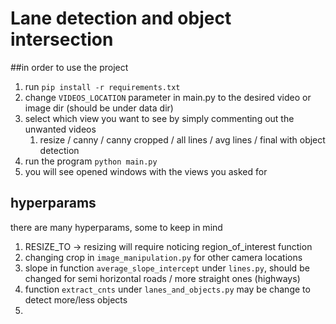 # Lane detection and object intersection

##in order to use the project
1. run `pip install -r requirements.txt`
2. change `VIDEOS_LOCATION` parameter in main.py to the desired video or image dir (should be under data dir)
3. select which view you want to see by simply commenting out the unwanted videos
   1. resize / canny / canny cropped / all lines / avg lines / final with object detection 
4. run the program `python main.py`
5. you will see opened windows with the views you asked for


## hyperparams
there are many hyperparams, some to keep in mind
1. RESIZE_TO -> resizing will require noticing region_of_interest function
2. changing crop in `image_manipulation.py` for other camera locations
3. slope in function `average_slope_intercept` under `lines.py`, should be changed for semi horizontal roads / more straight ones (highways)
4. function `extract_cnts` under `lanes_and_objects.py` may be change to detect more/less objects
5. 
